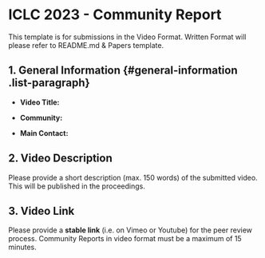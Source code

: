 # ICLC 2023 - Community Report

This template is for submissions in the Video Format. Written Format will please refer to README.md & Papers template.

## 1. General Information {#general-information .list-paragraph}

-   **Video Title:**

-   **Community:**

-   **Main Contact:**

## 2. Video Description

Please provide a short description (max. 150 words) of the submitted
video. This will be published in the proceedings.

## 3. Video Link

Please provide a **stable link** (i.e. on Vimeo or Youtube) for the peer review 
process. Community Reports in video format must be a maximum of 15 minutes.  
